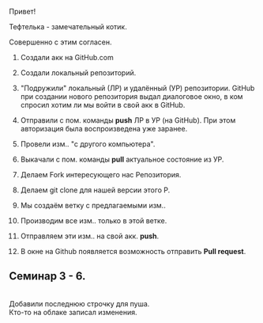 Привет!

Тефтелька - замечательный котик.

Совершенно с этим согласен.

1. Создали акк на GitHub.com
2. Создали локальный репозиторий.
3. "Подружили" локальный (ЛР) и удалённый (УР) репозитории. GitHub при создании нового репозитория выдал диалоговое окно, в ком спросил хотим ли мы войти в свой акк в GitHub.
4. Отправили с пом. команды **push** ЛР в УР (на GitHub). При этом авторизация была воспроизведена уже заранее.
5. Провели изм.. "с другого компьютера".
6. Выкачали с пом. команды **pull** актуальное состояние из УР.

1. Делаем Fork интересующего нас Репозитория.
2. Делаем git clone для нашей версии этого Р.
3. Мы создаём ветку с предлагаемыми изм..
4. Производим все изм.. только в этой ветке.
5. Отправляем эти изм.. на свой акк. **push**.
6. В окне на Github появляется возможность отправить **Pull request**.
## Cеминар 3 - 6.
<br> Добавили последнюю строчку для пуша.
<br> Кто-то на облаке записал изменения.

